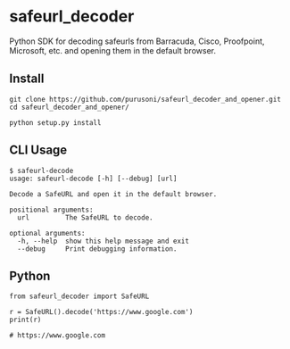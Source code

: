 # safeurl_decoder
Python SDK for decoding safeurls from Barracuda, Cisco, Proofpoint, Microsoft, etc. and opening them in the default browser.

## Install
```
git clone https://github.com/purusoni/safeurl_decoder_and_opener.git
cd safeurl_decoder_and_opener/

python setup.py install
```

## CLI Usage
```
$ safeurl-decode
usage: safeurl-decode [-h] [--debug] [url]

Decode a SafeURL and open it in the default browser.

positional arguments:
  url         The SafeURL to decode.

optional arguments:
  -h, --help  show this help message and exit
  --debug     Print debugging information.
```

## Python 
```
from safeurl_decoder import SafeURL

r = SafeURL().decode('https://www.google.com')
print(r)

# https://www.google.com
```
